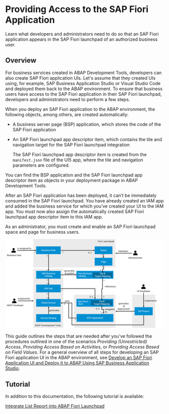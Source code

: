 <!-- loiob569abb158934306a65f3eb38f86ffba -->

# Providing Access to the SAP Fiori Application

Learn what developers and administrators need to do so that an SAP Fiori application appears in the SAP Fiori launchpad of an authorized business user.



<a name="loiob569abb158934306a65f3eb38f86ffba__section_l1t_krx_xmb"/>

## Overview

For business services created in ABAP Development Tools, developers can also create SAP Fiori application UIs. Let's assume that they created UIs using, for example, SAP Business Application Studio or Visual Studio Code and deployed them back to the ABAP environment. To ensure that business users have access to the SAP Fiori application in their SAP Fiori launchpad, developers and administrators need to perform a few steps.

When you deploy an SAP Fiori application to the ABAP environment, the following objects, among others, are created automatically:

-   A business server page \(BSP\) application, which stores the code of the SAP Fiori application

-   An SAP Fiori launchpad app descriptor item, which contains the tile and navigation target for the SAP Fiori launchpad integration

    The SAP Fiori launchpad app descriptor item is created from the `manifest.json` file of the UI5 app, where the tile and navigation parameters are configured.


You can find the BSP application and the SAP Fiori launchpad app descriptor item as objects in your deployment package in ABAP Development Tools.

After an SAP Fiori application has been deployed, it can’t be immediately consumed in the SAP Fiori launchpad. You have already created an IAM app and added the business service for which you’ve created your UI to the IAM app. You must now also assign the automatically created SAP Fiori launchpad app descriptor item to this IAM app.

As an administrator, you must create and enable an SAP Fiori launchpad space and page for business users.

![](images/Architecture_SAP_Fiori_App_and_IAM_f98a437.png)

This guide outlines the steps that are needed after you’ve followed the procedures outlined in one of the scenarios *Providing \(Unrestricted\) Access*, *Providing Access Based on Activities*, or *Providing Access Based on Field Values*. For a general overview of all steps for developing an SAP Fiori application UI in the ABAP environment, see [Develop an SAP Fiori Application UI and Deploy it to ABAP Using SAP Business Application Studio](develop-an-sap-fiori-application-ui-and-deploy-it-to-abap-using-sap-business-application-eaaeba4.md).



<a name="loiob569abb158934306a65f3eb38f86ffba__section_mfw_bkz_cqb"/>

## Tutorial

In addition to this documentation, the following tutorial is available:

[Integrate List Report into ABAP Fiori Launchpad](https://developers.sap.com/tutorials/abap-environment-abap-flp.html)

